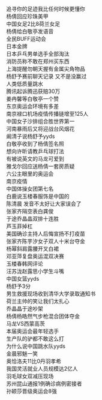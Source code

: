 追寻你的足迹我比任何时候更懂你  
杨倩回应珍珠美甲  
中国女足2比8荷兰女足  
杨倩给白敬亭发语音  
全民BUFF运动会  
日本金牌  
日本乒乓男单选手全部淘汰  
消防员称不敢在郑州买东西  
上海提醒勿朝天握有金属尖角物品  
杨舒予赛前聊天记录 又不是没赢过  
人类低质量跳水  
腾讯起诉腾迅获赔30万  
姜冉馨等白敬亭一个赞  
东京奥运会环境有多差  
南京禄口机场疫情传播链增至125人  
中国女子沙排组合胜世界第一  
河南暴雨后又将迎战台风烟花  
阚清子说杨舒予yyds  
白敬亭收到了杨倩签名照  
想向许昕请教乒乓球打法  
有被说英文的马龙可爱到  
雅戈尔回应送杨倩一套房质疑  
六公主眼里的奥运会  
南京疫情  
中国体操女团第七名  
白鹿说玉楼春服饰是中国的  
陈清晨 发音不太好让大家误会了  
张家齐隔空表白龚俊  
于途乔晶晶双排十连胜  
芦玉菲掉杠  
美国确诊主持人后悔宣扬不打疫苗  
张家齐陈芋汐女子双人十米台夺金  
杨幂斜肩露腰开叉白裙  
邓亚萍复盘奥运混双决赛  
玉楼春韩网评论  
汪苏泷赵露思小学生斗嘴  
中国女篮yyds  
杨舒予3分  
男生救援现场收到清华大学录取通知书  
荷兰主帅的笑让我们太扎心  
乔晶晶于途吵架  
杨倩杨皓然气步枪混合团体夺金  
马龙VS西蒙高茨  
本届奥运会最年轻选手  
生产队的驴都不敢这么打  
为什么说中国跳水队yyds  
金晨邪魅一笑  
奥恰洛夫11比0丹羽孝希  
我国灵活就业人员规模达2亿人  
羽毛球女双减压现场  
苏州昆山通报1例确诊病例密接者  
孙颖莎晋级奥运会8强  
